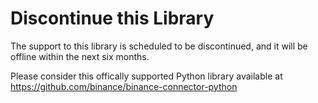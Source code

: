 # Discontinue this Library

The support to this library is scheduled to be discontinued, and it will be offline within the next six months.

Please consider this offically supported Python library available at https://github.com/binance/binance-connector-python